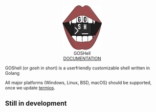 <p align="center">
    <img width="128" alt="GOSH" src="./docs/assets/Gosh.png"><br />
    GOSHell<br />
    <a href="//rythenglyth.github.io/gosh/">DOCUMENTATION</a>
</p>

GOShell (or *gosh* in short) is a userfriendly customizable shell written in Golang

All major platforms (Windows, Linux, BSD, macOS) should be supported, once we update [termios](//github.com/scrouthtv/termios).

## Still in development
